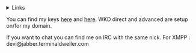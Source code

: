<!-- <details> -->
<!--   <summary>Coding stats for this week</summary> -->
<!--   <p align="center"> -->
<!--     <!-1- <img src="https://wakatime.com/share/@939a2c82-4342-452e-909a-61f1ee5e0b32/701c4356-5bca-42db-b683-926c1f1f5537.svg"/> -1-> -->
<!--     <!-1- <img src="https://wakatime.com/share/@939a2c82-4342-452e-909a-61f1ee5e0b32/848d2f7b-db94-4f3e-8ee0-ab1bd92df765.svg" height=500> -1-> -->
<!--     <figure><embed src="https://wakatime.com/share/@939a2c82-4342-452e-909a-61f1ee5e0b32/f9b17c87-e994-412c-842a-9543cf03999c.svg"></embed></figure> -->
<!--   </p> -->
<!-- </details> -->
<details>
  <summary>Links</summary>
  <p align="left">
    <ul>
      <li><a href="https://terminaldweller.com">Link List</a></li>
      <li><a href="https://terminaldweller.eth.link">Link List on IPFS</a></li>
      <li><a href="https://git.terminaldweller.com">A mirror for some of my repos.</a></li>
    </ul>
  </p>
</details>
<p>You can find my keys <a href="https://github.com/terminaldweller.gpg">here</a> and <a href="https://github.com/terminaldweller.keys">here</a>. WKD direct and advanced are setup on/for my domain.</p>
<p>If you want to chat you can find me on IRC with the same nick. For XMPP : devi@jabber.terminaldweller.com</p>
<!-- <a href="https://github.com/terminaldweller/dockerimages"> -->
<!--   <img src="https://github-readme-stats.vercel.app/api/pin/?username=terminaldweller&repo=dockerimages&theme=default#gh-light-mode-only" /> -->
<!--   <img src="https://github-readme-stats.vercel.app/api/pin/?username=terminaldweller&repo=dockerimages&theme=dark#gh-dark-mode-only" /> -->
<!-- </a> -->
<!-- <a href="https://github.com/terminaldweller/scripts"> -->
<!--   <img src="https://github-readme-stats.vercel.app/api/pin/?username=terminaldweller&repo=scripts&theme=default" /> -->
<!-- </a> -->
<!-- <a href="https://github.com/terminaldweller/vagrantboxes"> -->
<!--   <img src="https://github-readme-stats.vercel.app/api/pin/?username=terminaldweller&repo=vagrantboxes&theme=default" /> -->
<!-- </a> -->
<!-- ![[Dockerimages](https://github-readme-stats.vercel.app/api/pin/?username=terminaldweller&repo=dockerimages&theme=default#gh-light-mode-only)](https://github-readme-stats.vercel.app/api/pin/?username=terminaldweller&repo=dockerimages&theme=dark#gh-dark-mode-only) -->

